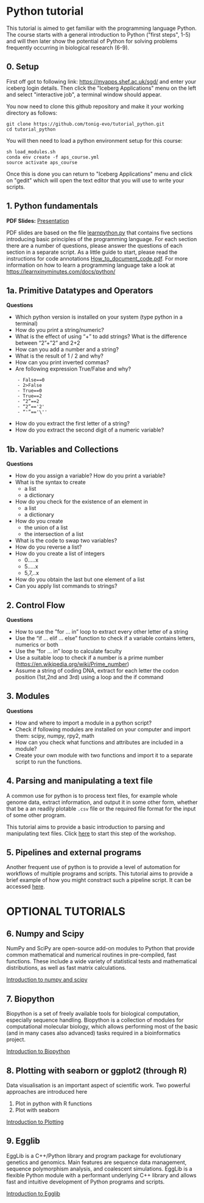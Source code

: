 # Python tutorial

This tutorial is aimed to get familiar with the programming language Python. The course starts with a general introduction to Python ("first steps", 1-5) and will then later show the potential of Python for solving problems frequently occurring in biological research (6-9).

## 0. Setup

First off got to following link: <https://myapps.shef.ac.uk/sgd/> and enter your iceberg login details. Then click the "Iceberg Applications" menu on the left and select "interactive job", a terminal window should appear.

You now need to clone this github repository and make it your working directory as follows:

```
git clone https://github.com/tonig-evo/tutorial_python.git
cd tutorial_python
```

You will then need to load a python environment setup for this course: 

```
sh load_modules.sh
conda env create -f aps_course.yml
source activate aps_course
```

Once this is done you can return to "Iceberg Applications" menu and click on "gedit" which will open the text editor that you will use to write your scripts.

## 1. Python fundamentals

**PDF Slides:** [Presentation](python_pres.py)

PDF slides are based on the file [learnpython.py](learnpython.py) that contains five sections introducing basic principles of the programming language. For each section there are a number of questions, please answer the questions of each section in a separate script. As a little guide to start, please read the instructions for code annotations [How_to_document_code.pdf](How_to_document_code.pdf). For more information on how to learn a programming language take a look at https://learnxinyminutes.com/docs/python/

## 1a. Primitive Datatypes and Operators

**Questions**

- Which python version is installed on your system (type python in a terminal)
- How do you print a string/numeric?
- What is the effect of using “+” to add strings? What is the difference between “2”+”2” and 2+2
- How can you add a number and a string?
- What is the result of 1 / 2 and why?
- How can you print inverted commas?
- Are following expression True/False and why?

```
    - False==0
    - 2>False
    - True==0
    - True==2
    - “2”==2
    - “2”=='2'
    - “'”=='\''
```
- How do you extract the first letter of a string?
- How do you extract the second digit of a numeric variable?

## 1b. Variables and Collections

**Questions**

- How do you assign a variable? How do you print a variable?
- What is the syntax to create
    - a list
    - a dictionary
- How do you check for the existence of an element in
    - a list
    - a dictionary
- How do you create 
    - the union of a list
    - the intersection of a list
- What is the code to swap two variables?
- How do you reverse a list?
- How do you create a list of integers
    - 0.....x
    - 5.....x
    - 5,7,..x
- How do you obtain the last but one element of a list
- Can you apply list commands to strings?

## 2. Control Flow

**Questions**

- How to use the ”for … in” loop to extract every other letter of a string
- Use the “if ... elif … else” function to check if a variable contains letters, numerics or both
- Use the “for … in” loop to calculate faculty
- Use a suitable loop to check if a number is a prime number (https://en.wikipedia.org/wiki/Prime_number)
- Assume a string of coding DNA, extract for each letter the codon position (1st,2nd and 3rd) using a loop and the if command


## 3. Modules

**Questions**

- How and where to import a module in a python script?
- Check if following modules are installed on your computer and import them: scipy, numpy, rpy2, math
- How can you check what functions and attributes are included in a module?
- Create your own module with two functions and import it to a separate script to run the functions.

## 4. Parsing and manipulating a text file

A common use for python is to process text files, for example whole genome data, extract information, and output 
it in some other form, whether that be a an readily plotable ```.csv``` file or the required file format for the
input of some other program.

This tutorial aims to provide a basic introduction to parsing and manipulating text files. Click 
[here](working_with_text_files/README.md) to start this step of the workshop.

## 5. Pipelines and external programs

Another frequent use of python is to provide a level of automation for workflows of multiple programs and scripts.
This tutorial aims to provide a brief example of how you might constract such a pipeline script. It can be 
accessed [here](pipelines_and_external_programs/README.md).

# OPTIONAL TUTORIALS

## 6. Numpy and Scipy

NumPy and SciPy are open-source add-on modules to Python that provide common mathematical and numerical routines in pre-compiled, fast functions. These include a wide variety of statistical tests and mathematical distributions, as well as fast matrix calculations.

[Introduction to numpy and scipy](scipy_numpy/Readme.md)


## 7. Biopython

Biopython is a set of freely available tools for biological computation, especially sequence handling. Biopython is a collection of modules for computational molecular biology, which allows performing most of the basic (and in many cases also advanced) tasks required in a bioinformatics project.

[Introduction to Biopython](biopython/Readme.md)

## 8. Plotting with seaborn or ggplot2 (through R)

Data visualisation is an important aspect of scientific work. Two powerful approaches are introduced here

1. Plot in python with R functions
2. Plot with seaborn

[Introduction to Plotting](plotting/Readme.md)


## 9. Egglib

EggLib is a C++/Python library and program package for evolutionary genetics and genomics. Main features are sequence data management, sequence polymorphism analysis, and coalescent simulations. EggLib is a flexible Python module with a performant underlying C++ library and allows fast and intuitive development of Python programs and scripts.

[Introduction to Egglib](egglib/Readme.md)



